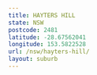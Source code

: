 ```yaml
---
title: HAYTERS HILL
state: NSW
postcode: 2481
latitude: -28.67562041
longitude: 153.5822528
url: /nsw/hayters-hill/
layout: suburb
---
```

